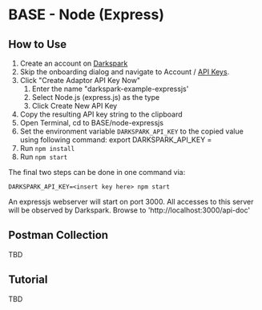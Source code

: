 # BASE - Node (Express)

## How to Use

1. Create an account on [Darkspark](https://darkspark.io)
2. Skip the onboarding dialog and navigate to Account / [API Keys](https://darkspark.io/account/apikeys).
3. Click "Create Adaptor API Key Now"
   1. Enter the name "darkspark-example-expressjs'
   2. Select Node.js (express.js) as the type
   3. Click Create New API Key
4. Copy the resulting API key string to the clipboard
5. Open Terminal, cd to BASE/node-expressjs
6. Set the environment variable `DARKSPARK_API_KEY` to the copied value using following command: export DARKSPARK_API_KEY = <insert key here>
7. Run `npm install`
8. Run `npm start`

The final two steps can be done in one command via:

```shell
DARKSPARK_API_KEY=<insert key here> npm start
```

An expressjs webserver will start on port 3000. All accesses to this server will be observed by Darkspark.
   Browse to 'http://localhost:3000/api-doc'

## Postman Collection

TBD

## Tutorial

TBD
